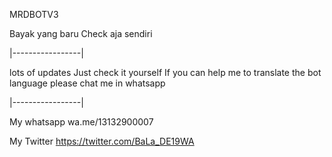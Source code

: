 MRDBOTV3

Bayak yang baru
Check aja sendiri

|-----------------|

lots of updates
Just check it yourself 
If you can help me to translate the bot language please chat me in whatsapp

|-----------------|

My whatsapp
wa.me/13132900007

My Twitter
https://twitter.com/BaLa_DE19WA
